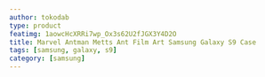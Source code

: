 ```yaml
---
author: tokodab
type: product
featimg: 1aowcHcXRRi7wp_Ox3s62U2fJGX3Y4D2O
title: Marvel Antman Metts Ant Film Art Samsung Galaxy S9 Case
tags: [samsung, galaxy, s9]
category: [samsung]
---
```

